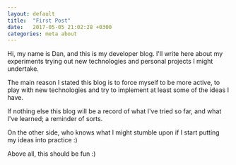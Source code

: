 ```yaml
---
layout: default
title:  "First Post"
date:   2017-05-05 21:02:28 +0300
categories: meta about
---
```

Hi, my name is Dan, and this is my developer blog.
I'll write here about my experiments trying out new technologies and personal projects I might undertake.

The main reason I stated this blog is to force myself to be more active, to play with new technologies and try to implement at least some of the ideas I have.

If nothing else this blog will be a record of what I've tried so far, and what I've learned; a reminder of sorts.

On the other side, who knows what I might stumble upon if I start putting my ideas into practice :)

Above all, this should be fun :)




